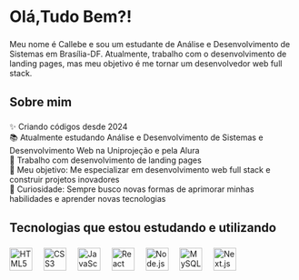 <h1 align="left">Olá,Tudo Bem?!</h1>

###

<p align="left">Meu nome é Callebe e sou um estudante de Análise e Desenvolvimento de Sistemas em Brasília-DF. Atualmente, trabalho com o desenvolvimento de landing pages, mas meu objetivo é me tornar um desenvolvedor web full stack.</p>

###

<h2 align="left">Sobre mim</h2>

###

<p align="left">✨ Criando códigos desde 2024<br>📚 Atualmente estudando Análise e Desenvolvimento de Sistemas e Desenvolvimento Web na Uniprojeção e pela Alura<br>💼 Trabalho com desenvolvimento de landing pages<br>🎯 Meu objetivo: Me especializar em desenvolvimento web full stack e construir projetos inovadores<br>🎲 Curiosidade: Sempre busco novas formas de aprimorar minhas habilidades e aprender novas tecnologias</p>

###

<h2 align="left">Tecnologias que estou estudando e utilizando</h2>

###

<div align="left">
  <img src="https://cdn.jsdelivr.net/gh/devicons/devicon/icons/html5/html5-original.svg" height="40" alt="HTML5 logo"  />
  <img width="12" />
  <img src="https://cdn.jsdelivr.net/gh/devicons/devicon/icons/css3/css3-original.svg" height="40" alt="CSS3 logo"  />
  <img width="12" />
  <img src="https://cdn.jsdelivr.net/gh/devicons/devicon/icons/javascript/javascript-original.svg" height="40" alt="JavaScript logo"  />
  <img width="12" />
  <img src="https://cdn.jsdelivr.net/gh/devicons/devicon/icons/react/react-original.svg" height="40" alt="React logo"  />
  <img width="12" />
  <img src="https://cdn.jsdelivr.net/gh/devicons/devicon/icons/nodejs/nodejs-original.svg" height="40" alt="Node.js logo"  />
  <img width="12" />
  <img src="https://cdn.jsdelivr.net/gh/devicons/devicon/icons/mysql/mysql-original.svg" height="40" alt="MySQL logo"  />
  <img width="12" />
  <img src="https://cdn.jsdelivr.net/gh/devicons/devicon/icons/nextjs/nextjs-original.svg" height="40" alt="Next.js logo"  />
  <img width="12" />
</div>


###
